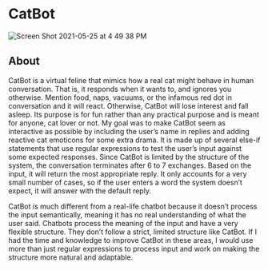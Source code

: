 # CatBot

![Screen Shot 2021-05-25 at 4 49 38 PM](https://user-images.githubusercontent.com/54850909/119572981-39012180-bd79-11eb-8071-91940a9c1076.png)

## About

CatBot is a virtual feline that mimics how a real cat might behave in human conversation. That is, it responds when it wants to, and ignores you otherwise. Mention food, naps, vacuums, or the infamous red dot in conversation and it will react. Otherwise, CatBot will lose interest and fall asleep. Its purpose is for fun rather than any practical purpose and is meant for anyone, cat lover or not. My goal was to make CatBot seem as interactive as possible by including the user’s name in replies and adding reactive cat emoticons for some extra drama. It is made up of several else-if statements that use regular expressions to test the user’s input against some expected responses. Since CatBot is limited by the structure of the system, the conversation terminates after 6 to 7 exchanges. Based on the input, it will return the most appropriate reply. It only accounts for a very small number of cases, so if the user enters a word the system doesn’t expect, it will answer with the default reply. 

CatBot is much different from a real-life chatbot because it doesn’t process the input semantically, meaning it has no real understanding of what the user said. Chatbots process the meaning of the input and have a very flexible structure. They don’t follow a strict, limited structure like CatBot. If I had the time and knowledge to improve CatBot in these areas, I would use more than just regular expressions to process input and work on making the structure more natural and adaptable.
